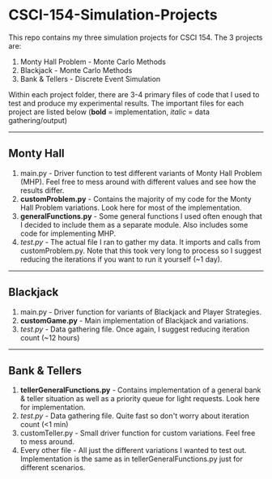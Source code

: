 # CSCI-154-Simulation-Projects
This repo contains my three simulation projects for CSCI 154.
The 3 projects are:
1. Monty Hall Problem - Monte Carlo Methods
2. Blackjack - Monte Carlo Methods
3. Bank & Tellers - Discrete Event Simulation

Within each project folder, there are 3-4 primary files of code that I used to test and produce my experimental results.
The important files for each project are listed below (**bold** = implementation, *italic* = data gathering/output)

----------
Monty Hall
----------
1. main.py - Driver function to test different variants of Monty Hall Problem (MHP). Feel free to mess around with different values and see how the results differ.
2. **customProblem.py** - Contains the majority of my code for the Monty Hall Problem variations. Look here for most of the implementation.
3. **generalFunctions.py** - Some general functions I used often enough that I decided to include them as a separate module. Also includes some code for implementing MHP.
4. *test.py* - The actual file I ran to gather my data. It imports and calls from customProblem.py. Note that this took very long to process so I suggest reducing the iterations if you want to run it yourself (~1 day).

---------
Blackjack
---------
1. main.py - Driver function for variants of Blackjack and Player Strategies.
2. **customGame.py** - Main implementation of Blackjack and variations.
3. *test.py* - Data gathering file. Once again, I suggest reducing iteration count (~12 hours)

--------------
Bank & Tellers
--------------
1. **tellerGeneralFunctions.py** - Contains implementation of a general bank & teller situation as well as a priority queue for light requests. Look here for implementation.
2. *test.py* - Data gathering file. Quite fast so don't worry about iteration count (<1 min)
3. customTeller.py - Small driver function for custom variations. Feel free to mess around.
4. Every other file - All just the different variations I wanted to test out. Implementation is the same as in tellerGeneralFunctions.py just for different scenarios.

